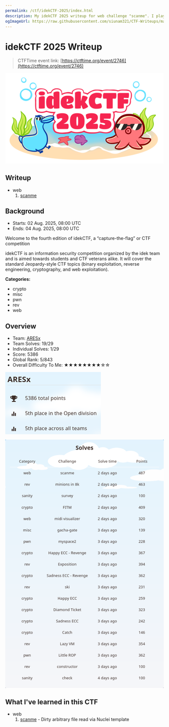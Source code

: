 ```yaml
---
permalink: /ctf/idekCTF-2025/index.html
description: My idekCTF 2025 writeup for web challenge "scanme". I played with ARESx and we got 5th place.
ogImageUrl: https://raw.githubusercontent.com/siunam321/CTF-Writeups/main/idekCTF-2025/images/banner.png
---
```


# idekCTF 2025 Writeup

> CTFTime event link: [https://ctftime.org/event/2746](https://ctftime.org/event/2746)

![](https://raw.githubusercontent.com/siunam321/CTF-Writeups/main/idekCTF-2025/images/banner.png)

## Writeup

- web
    1. [scanme](https://siunam321.github.io/ctf/idekCTF-2025/web/scanme/)

## Background

- Starts: 02 Aug. 2025, 08:00 UTC
- Ends: 04 Aug. 2025, 08:00 UTC

Welcome to the fourth edition of idekCTF, a “capture-the-flag” or CTF competition

idekCTF is an information security competition organized by the idek team and is aimed towards students and CTF veterans alike. It will cover the standard Jeopardy-style CTF topics (binary exploitation, reverse engineering, cryptography, and web exploitation).

**Categories:**

- crypto
- misc
- pwn
- rev
- web

## Overview

- Team: [ARESx](https://aresxcyber.github.io/)
- Team Solves: 19/29
- Individual Solves: 1/29
- Score: 5386
- Global Rank: 5/843
- Overall Difficulty To Me: ★★★★★★★★☆☆

![](https://raw.githubusercontent.com/siunam321/CTF-Writeups/main/idekCTF-2025/images/score.png)

![](https://raw.githubusercontent.com/siunam321/CTF-Writeups/main/idekCTF-2025/images/solves.png)

## What I've learned in this CTF

- web
    1. [scanme](https://siunam321.github.io/ctf/idekCTF-2025/web/scanme/) - Dirty arbitrary file read via Nuclei template